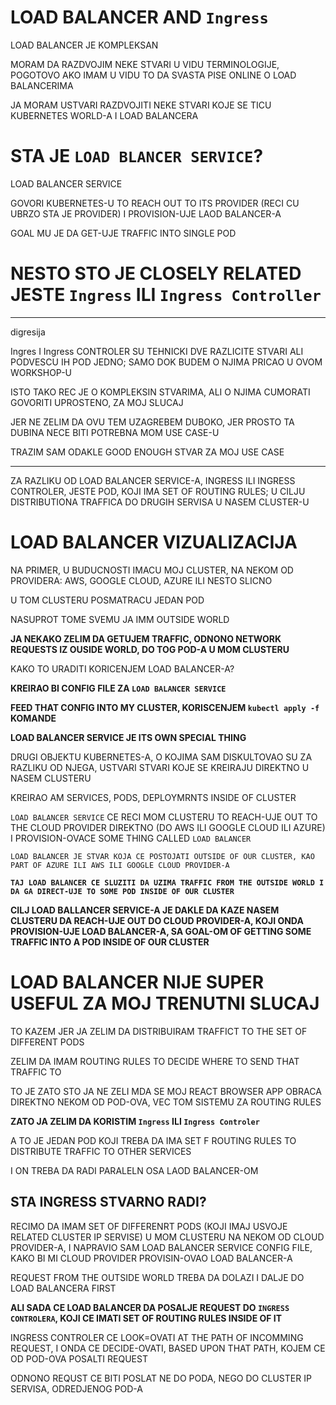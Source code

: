 # LOAD BALANCER AND `Ingress`

LOAD BALANCER JE KOMPLEKSAN

MORAM DA RAZDVOJIM NEKE STVARI U VIDU TERMINOLOGIJE, POGOTOVO AKO IMAM U VIDU TO DA SVASTA PISE ONLINE O LOAD BALANCERIMA

JA MORAM USTVARI RAZDVOJITI NEKE STVARI KOJE SE TICU KUBERNETES WORLD-A I LOAD BALANCERA

# STA JE `LOAD BLANCER SERVICE`?

LOAD BALANCER SERVICE

GOVORI KUBERNETES-U TO REACH OUT TO ITS PROVIDER (RECI CU UBRZO STA JE PROVIDER) I PROVISION-UJE LAOD BALANCER-A

GOAL MU JE DA GET-UJE TRAFFIC INTO SINGLE POD

# NESTO STO JE CLOSELY RELATED JESTE `Ingress` ILI `Ingress Controller`

***

digresija

Ingres I Ingress CONTROLER SU TEHNICKI DVE RAZLICITE STVARI ALI PODVESCU IH POD JEDNO; SAMO DOK BUDEM O NJIMA PRICAO U OVOM WORKSHOP-U

ISTO TAKO REC JE O KOMPLEKSIN STVARIMA, ALI O NJIMA CUMORATI GOVORITI UPROSTENO, ZA MOJ SLUCAJ

JER NE ZELIM DA OVU TEM UZAGREBEM DUBOKO, JER PROSTO TA DUBINA NECE BITI POTREBNA MOM USE CASE-U

TRAZIM SAM ODAKLE GOOD ENOUGH STVAR ZA MOJ USE CASE

***

ZA RAZLIKU OD LOAD BALANCER SERVICE-A, INGRESS ILI INGRESS CONTROLER, JESTE POD, KOJI IMA SET OF ROUTING RULES; U CILJU DISTRIBUTIONA TRAFFICA DO DRUGIH SERVISA U NASEM CLUSTER-U

# LOAD BALANCER VIZUALIZACIJA

NA PRIMER, U BUDUCNOSTI IMACU MOJ CLUSTER, NA NEKOM OD PROVIDERA: AWS, GOOGLE CLOUD, AZURE ILI NESTO SLICNO

U TOM CLUSTERU POSMATRACU JEDAN POD

NASUPROT TOME SVEMU JA IMM OUTSIDE WORLD

**JA NEKAKO ZELIM DA GETUJEM TRAFFIC, ODNONO NETWORK REQUESTS IZ OUSIDE WORLD, DO TOG POD-A U MOM CLUSTERU**

KAKO TO URADITI KORICENJEM LOAD BALANCER-A?

**KREIRAO BI CONFIG FILE ZA `LOAD BALANCER SERVICE`** 

**FEED THAT CONFIG INTO MY CLUSTER, KORISCENJEM `kubectl apply -f` KOMANDE**

**LOAD BALANCER SERVICE JE ITS OWN SPECIAL THING**

DRUGI OBJEKTU KUBERNETES-A, O KOJIMA SAM DISKULTOVAO SU ZA RAZLIKU OD NJEGA, USTVARI STVARI KOJE SE KREIRAJU DIREKTNO U NASEM CLUSTERU

KREIRAO AM SERVICES, PODS, DEPLOYMRNTS INSIDE OF CLUSTER

`LOAD BALANCER SERVICE` CE RECI MOM CLUSTERU TO REACH-UJE OUT TO THE CLOUD PROVIDER DIREKTNO (DO AWS ILI GOOGLE CLOUD ILI AZURE) I PROVISION-OVACE SOME THING CALLED `LOAD BALANCER`

`LOAD BALANCER JE STVAR KOJA CE POSTOJATI OUTSIDE OF OUR CLUSTER, KAO PART OF AZURE ILI AWS ILI GOOGLE CLOUD PROVIDER-A`

**`TAJ LOAD BALANCER CE SLUZITI DA UZIMA TRAFFIC FROM THE OUTSIDE WORLD I DA GA DIRECT-UJE TO SOME POD INSIDE OF OUR CLUSTER`**

**CILJ LOAD BALLANCER SERVICE-A JE DAKLE DA KAZE NASEM CLUSTERU DA REACH-UJE OUT DO CLOUD PROVIDER-A, KOJI ONDA PROVISION-UJE LOAD BALANCER-A, SA GOAL-OM OF GETTING SOME TRAFFIC INTO A POD INSIDE OF OUR CLUSTER**

# LOAD BALANCER NIJE SUPER USEFUL ZA MOJ TRENUTNI SLUCAJ

TO KAZEM JER JA ZELIM DA DISTRIBUIRAM TRAFFICT TO THE SET OF DIFFERENT PODS

ZELIM DA IMAM ROUTING RULES TO DECIDE WHERE TO SEND THAT TRAFFIC TO

TO JE ZATO STO JA NE ZELI MDA SE MOJ REACT BROWSER APP OBRACA DIREKTNO NEKOM OD POD-OVA, VEC TOM SISTEMU ZA ROUTING RULES

**ZATO JA ZELIM DA KORISTIM `Ingress` ILI `Ingress Controler`**

A TO JE JEDAN POD KOJI TREBA DA IMA SET F ROUTING RULES TO DISTRIBUTE TRAFFIC TO OTHER SERVICES

I ON TREBA DA RADI PARALELN OSA LAOD BALANCER-OM

## STA INGRESS STVARNO RADI?

RECIMO DA IMAM SET OF DIFFERENRT PODS (KOJI IMAJ USVOJE RELATED CLUSTER IP SERVISE) U MOM CLUSTERU NA NEKOM OD CLOUD PROVIDER-A, I NAPRAVIO SAM LOAD BALANCER SERVICE CONFIG FILE, KAKO BI MI CLOUD PROVIDER PROVISIN-OVAO LOAD BALANCER-A

REQUEST FROM THE OUTSIDE WORLD TREBA DA DOLAZI I DALJE DO LOAD BALANCERA FIRST

**ALI SADA CE LOAD BALANCER DA POSALJE REQUEST DO `INGRESS CONTROLERA`, KOJI CE IMATI SET OF ROUTING RULES INSIDE OF IT**

INGRESS CONTROLER CE LOOK=OVATI AT THE PATH OF INCOMMING REQUEST, I ONDA CE DECIDE-OVATI, BASED UPON THAT PATH, KOJEM CE OD POD-OVA POSALTI REQUEST

ODNONO REQUST CE BITI POSLAT NE DO PODA, NEGO DO CLUSTER IP SERVISA, ODREDJENOG POD-A
